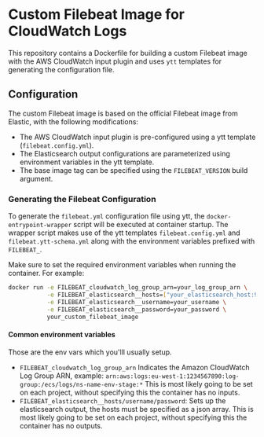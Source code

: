# Custom Filebeat Image for CloudWatch Logs

This repository contains a Dockerfile for building a custom Filebeat image with the AWS CloudWatch input plugin and uses `ytt` templates for generating the configuration file.

## Configuration

The custom Filebeat image is based on the official Filebeat image from Elastic, with the following modifications:

- The AWS CloudWatch input plugin is pre-configured using a ytt template (`filebeat.config.yml`).
- The Elasticsearch output configurations are parameterized using environment variables in the ytt template.
- The base image tag can be specified using the `FILEBEAT_VERSION` build argument.

### Generating the Filebeat Configuration

To generate the `filebeat.yml` configuration file using ytt, the `docker-entrypoint-wrapper` script will be executed at container startup. The wrapper script makes use of the ytt templates `filebeat.config.yml` and `filebeat.ytt-schema.yml` along with the environment variables prefixed with `FILEBEAT_`.

Make sure to set the required environment variables when running the container. For example:

```sh
docker run -e FILEBEAT_cloudwatch_log_group_arn=your_log_group_arn \
           -e FILEBEAT_elasticsearch__hosts=["your_elasticsearch_host:9200"] \
           -e FILEBEAT_elasticsearch__username=your_username \
           -e FILEBEAT_elasticsearch__password=your_password \
           your_custom_filebeat_image
```

#### Common environment variables

Those are the env vars which you'lll usually setup.

 - `FILEBEAT_cloudwatch_log_group_arn`
   Indicates the Amazon CloudWatch Log Group ARN, example: `arn:aws:logs:eu-west-1:1234567890:log-group:/ecs/logs/ns-name-env-stage:*`
   This is most likely going to be set on each project, without specifying this the container has no inputs.
- `FILEBEAT_elasticsearch__hosts/username/password`:
  Sets up the elasticsearch output, the hosts must be specified as a json array.
  This is most likely going to be set on each project, without specifying this the container has no outputs.
